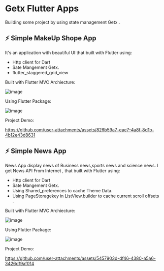 # Getx Flutter Apps

Building some project by using state management Getx .

## ⚡ Simple MakeUp Shope App

It's an application with beautiful UI that built with Flutter using:
- Http client for Dart
- Sate Mangement Getx.
- flutter_staggered_grid_view

Built with Flutter MVC Archiecture:


![image](https://github.com/user-attachments/assets/b64ba2a2-599d-4ed1-8ad8-45dbeac1624d)



Using Flutter Package:


![image](https://github.com/user-attachments/assets/9e4314fe-d1cc-421b-b271-396126e8ea98)

Project Demo:


https://github.com/user-attachments/assets/826b59a7-eae7-4a8f-8d1b-4b12e43d8631


## ⚡ Simple News App

News App display news of Business news,sports news and science news. I get News API From Internet , that built with Flutter using:
- Http client for Dart
- Sate Mangement Getx.
- Using Shared_preferences to cache Theme Data.
- Using PageStoragekey in ListView.builder to cache current scroll offsets .


Built with Flutter MVC Archiecture:

![image](https://github.com/user-attachments/assets/11cf0e18-ad4d-45a9-ada8-e2eea55c4700)



Using Flutter Package:


![image](https://github.com/user-attachments/assets/bec2ff73-ebec-4ab7-bf17-e1fbbf31e816)



Project Demo:



https://github.com/user-attachments/assets/5457903d-df46-4380-a5a6-3426df9af014




